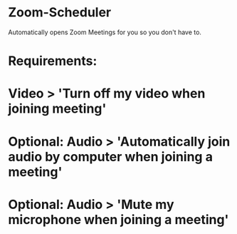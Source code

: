 # Zoom-Scheduler
Automatically opens Zoom Meetings for you so you don't have to.
# Requirements:
# Video > 'Turn off my video when joining meeting'
# Optional: Audio > 'Automatically join audio by computer when joining a meeting'
# Optional: Audio > 'Mute my microphone when joining a meeting'